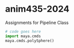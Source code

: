 # anim435-2024
Assignments for Pipeline Class

```python
# code goes here
import maya.cmds
maya.cmds.polySphere()
```
